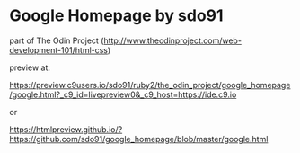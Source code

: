 # Google Homepage by sdo91

part of The Odin Project
(http://www.theodinproject.com/web-development-101/html-css)






preview at:

https://preview.c9users.io/sdo91/ruby2/the_odin_project/google_homepage/google.html?_c9_id=livepreview0&_c9_host=https://ide.c9.io

or

https://htmlpreview.github.io/?https://github.com/sdo91/google_homepage/blob/master/google.html
